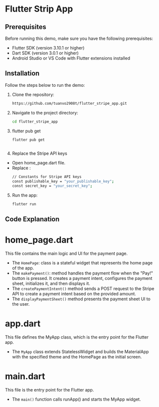 # Flutter Strip App

## Prerequisites

Before running this demo, make sure you have the following prerequisites:

- Flutter SDK (version 3.10.1 or higher)
- Dart SDK (version 3.0.1 or higher)
- Android Studio or VS Code with Flutter extensions installed

## Installation

Follow the steps below to run the demo:

1. Clone the repository:
   ```bash
   https://github.com/tuanvo2908t/flutter_stripe_app.git
2. Navigate to the project directory:
   ```bash
   cd flutter_stripe_app
3. flutter pub get
   ```bash
   flutter pub get
 
4. Replace the Stripe API keys
- Open home_page.dart file.
- Replace :
  ```bash
  // Constants for Stripe API keys
  const publishable_key = "your_publishable_key";
  const secret_key = "your_secret_key";
  
5. Run the app:
   ```bash
   flutter run
   

## Code Explanation
# home_page.dart
This file contains the main logic and UI for the payment page.
- The `HomePage`: class is a stateful widget that represents the home page of the app.
- The `makePayment()`: method handles the payment flow when the "Pay!" button is pressed. It creates a payment intent, configures the payment sheet, initializes it, and then displays it.
- The `createPaymentIntent()` method sends a POST request to the Stripe API to create a payment intent based on the provided amount.
- The `displayPaymentSheet()` method presents the payment sheet UI to the user.

# app.dart
This file defines the MyApp class, which is the entry point for the Flutter app.
- The `MyApp` class extends StatelessWidget and builds the MaterialApp with the specified theme and the HomePage as the initial screen.

# main.dart
This file is the entry point for the Flutter app.
- The `main()` function calls runApp() and starts the MyApp widget.


